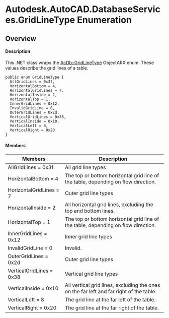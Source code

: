 # Autodesk.AutoCAD.DatabaseServices.GridLineType Enumeration

## Overview

#### Description
This .NET class wraps the [AcDb::GridLineType](AcDb__GridLineType.md) ObjectARX enum. These values describe the grid lines of a table.
```text
public enum GridLineType {
  AllGridLines = 0x3f,
  HorizontalBottom = 4,
  HorizontalGridLines = 7,
  HorizontalInside = 2,
  HorizontalTop = 1,
  InnerGridLines = 0x12,
  InvalidGridLine = 0,
  OuterGridLines = 0x2d,
  VerticalGridLines = 0x38,
  VerticalInside = 0x10,
  VerticalLeft = 8,
  VerticalRight = 0x20
}
```

#### Members
| Members | Description |
| --- | --- |
| AllGridLines = 0x3f | All grid line types |
| HorizontalBottom = 4 | The top or bottom horizontal grid line of the table, depending on flow direction. |
| HorizontalGridLines = 7 | Outer grid line types |
| HorizontalInside = 2 | All horizontal grid lines, excluding the top and bottom lines. |
| HorizontalTop = 1 | The top or bottom horizontal grid line of the table, depending on flow direction. |
| InnerGridLines = 0x12 | Inner grid line types |
| InvalidGridLine = 0 | Invalid. |
| OuterGridLines = 0x2d | Outer grid line types |
| VerticalGridLines = 0x38 | Vertical grid line types |
| VerticalInside = 0x10 | All vertical grid lines, excluding the ones on the far left and far right of the table. |
| VerticalLeft = 8 | The grid line at the far left of the table. |
| VerticalRight = 0x20 | The grid line at the far right of the table. |